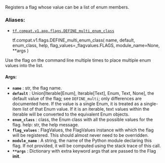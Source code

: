 Registers a flag whose value can be a list of enum members.

### Aliases:

  * [`tf.compat.v1.app.flags.DEFINE_multi_enum_class`](/api_docs/python/tf/compat/v1/flags/DEFINE_multi_enum_class)

    
    
    tf.compat.v1.flags.DEFINE_multi_enum_class(
        name,
        default,
        enum_class,
        help,
        flag_values=_flagvalues.FLAGS,
        module_name=None,
        **args
    )
    

Use the flag on the command line multiple times to place multiple enum values
into the list.

#### Args:

  * **`name`** : str, the flag name.
  * **`default`** : Union[Iterable[Enum], Iterable[Text], Enum, Text, None], the default value of the flag; see `DEFINE_multi`; only differences are documented here. If the value is a single Enum, it is treated as a single-item list of that Enum value. If it is an iterable, text values within the iterable will be converted to the equivalent Enum objects.
  * **`enum_class`** : class, the Enum class with all the possible values for the flag. help: str, the help message.
  * **`flag_values`** : FlagValues, the FlagValues instance with which the flag will be registered. This should almost never need to be overridden.
  * **`module_name`** : A string, the name of the Python module declaring this flag. If not provided, it will be computed using the stack trace of this call.
  * **`**args`** : Dictionary with extra keyword args that are passed to the Flag **init**.

